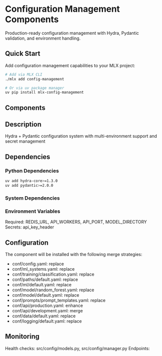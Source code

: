 # Configuration Management Components

Production-ready configuration management with Hydra, Pydantic validation, and environment handling.

## Quick Start

Add configuration management capabilities to your MLX project:

```bash
# Add via MLX CLI
./mlx add config-management

# Or via uv package manager
uv pip install mlx-config-management
```

## Components

## Description
Hydra + Pydantic configuration system with multi-environment support and secret management

## Dependencies

### Python Dependencies
```bash
uv add hydra-core>=1.3.0
uv add pydantic>=2.0.0
```

### System Dependencies


### Environment Variables
Required: REDIS_URL, API_WORKERS, API_PORT, MODEL_DIRECTORY
Secrets: api_key_header

## Configuration
The component will be installed with the following merge strategies:
- conf/config.yaml: replace
- conf/ml_systems.yaml: replace
- conf/training/classification.yaml: replace
- conf/paths/default.yaml: replace
- conf/ml/default.yaml: replace
- conf/model/random_forest.yaml: replace
- conf/model/default.yaml: replace
- conf/prompts/prompt_templates.yaml: replace
- conf/api/production.yaml: enhance
- conf/api/development.yaml: merge
- conf/data/default.yaml: replace
- conf/logging/default.yaml: replace

## Monitoring
Health checks: src/config/models.py, src/config/manager.py
Endpoints:
